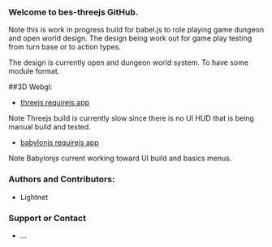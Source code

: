 ### Welcome to bes-threejs GitHub.

 Note this is work in progress build for babel.js to role playing game dungeon and open world design. The design being work out for game play testing from turn base or to action types.
 
 The design is currently open and dungeon world system. To have some module format.

##3D Webgl:

 * [threejs requirejs app](https://lightnet.github.io/bes-threejs/threejs_requirejs_app.html)
 
 Note Threejs build is currently slow since there is no UI HUD that is being manual build and tested.
 
 * [babylonjs requirejs app](https://lightnet.github.io/bes-threejs/babylonjs_requirejs_app.html)
 
 Note Babylonjs current working toward UI build and basics menus.

### Authors and Contributors:

 * Lightnet

### Support or Contact

 * ...
